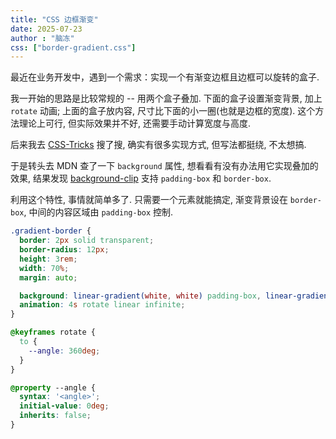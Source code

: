 ```yaml
---
title: "CSS 边框渐变"
date: 2025-07-23
author : "脑冻"
css: ["border-gradient.css"]
---
```


最近在业务开发中，遇到一个需求：实现一个有渐变边框且边框可以旋转的盒子.

我一开始的思路是比较常规的 -- 用两个盒子叠加. 下面的盒子设置渐变背景, 加上 ```rotate``` 动画; 上面的盒子放内容, 尺寸比下面的小一圈(也就是边框的宽度). 这个方法理论上可行, 但实际效果并不好, 还需要手动计算宽度与高度.

后来我去 [CSS-Tricks](https://css-tricks.com/) 搜了搜, 确实有很多实现方式, 但写法都挺绕, 不太想搞.

于是转头去 MDN 查了一下 ```background``` 属性, 想看看有没有办法用它实现叠加的效果, 结果发现 [background-clip](https://developer.mozilla.org/en-US/docs/Web/CSS/background#visual-box) 支持 ```padding-box``` 和 ```border-box```.

利用这个特性, 事情就简单多了. 只需要一个元素就能搞定, 渐变背景设在 ```border-box```, 中间的内容区域由 ```padding-box``` 控制.

<div class='gradient-border'></div>

```css
.gradient-border {
  border: 2px solid transparent;
  border-radius: 12px;
  height: 3rem;
  width: 70%;
  margin: auto;

  background: linear-gradient(white, white) padding-box, linear-gradient(var(--angle), #e18728, #326eef) border-box;
  animation: 4s rotate linear infinite;
}

@keyframes rotate {
  to {
    --angle: 360deg;
  }
}

@property --angle {
  syntax: '<angle>';
  initial-value: 0deg;
  inherits: false;
}
```

